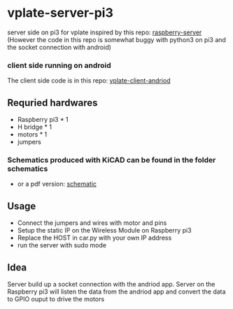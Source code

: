 # vplate-server-pi3
server side on pi3 for vplate
inspired by this repo: [raspberry-server](https://github.com/darlinglele/raspberry-server) (However the code in this repo is somewhat buggy with python3 on pi3 and the socket connection with android)
### client side running on android
The client side code is in this repo: [vplate-client-andriod](https://github.com/RSLi/vplate-client-android)
## Requried hardwares
+ Raspberry pi3 * 1
+ H bridge * 1
+ motors * 1
+ jumpers
### Schematics produced with KiCAD can be found in the folder schematics 
  - or a pdf version: [schematic](Schematic/vplate.pdf)
## Usage
+ Connect the jumpers and wires with motor and pins
+ Setup the static IP on the Wireless Module on Raspberry pi3
+ Replace the HOST in car.py with your own IP address
+ run the server with sudo mode
## Idea
Server build up a socket connection with the andriod app. 
Server on the Raspberry pi3 will listen the data from the andriod app and convert the data to GPIO ouput to drive the motors

